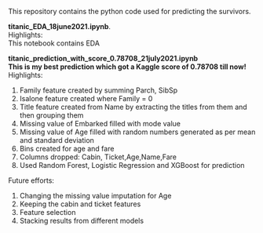 This repository contains the python code used for predicting the survivors.   



**titanic_EDA_18june2021.ipynb**.  
Highlights:   
This notebook contains EDA   


**titanic_prediction_with_score_0.78708_21july2021.ipynb**   
**This is my best prediction which got a  Kaggle score of 0.78708 till now!**   
Highlights:
1. Family feature created by summing Parch, SibSp
2. Isalone feature created where Family = 0
3. Title feature created from Name by extracting the titles from them and then grouping them
5. Missing value of Embarked filled with mode value
6. Missing value of Age filled with random numbers generated as per mean and standard deviation
7. Bins created for age and fare
8. Columns dropped: Cabin, Ticket,Age,Name,Fare
9. Used Random Forest, Logistic Regression and XGBoost for prediction

Future efforts:
1. Changing the missing value imputation for Age 
2. Keeping the cabin and ticket features
3. Feature selection
4. Stacking results from different models



